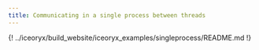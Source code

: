 ```yaml
---
title: Communicating in a single process between threads
---
```


{! ../iceoryx/build_website/iceoryx_examples/singleprocess/README.md !}
